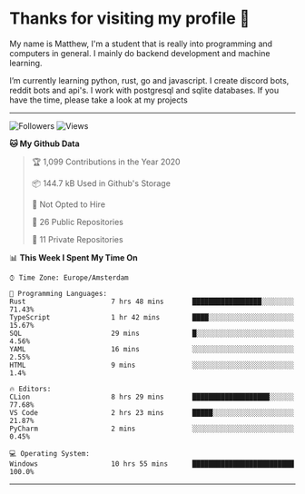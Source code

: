 # Thanks for visiting my profile 👋
My name is Matthew, I'm a student that is really into programming and computers in general. I mainly do backend development and machine learning.


I’m currently learning python, rust, go and javascript. I create discord bots, reddit bots and api's. I work with postgresql and sqlite databases. If you have the time, please take a look at my projects

---
![Followers](https://img.shields.io/github/followers/DankDumpster?style=social)
![Views](https://komarev.com/ghpvc/?username=DankDumpster&style=flat-square&color=green)
<!--START_SECTION:waka-->
**🐱 My Github Data** 

> 🏆 1,099 Contributions in the Year 2020
 > 
> 📦 144.7 kB Used in Github's Storage 
 > 
> 🚫 Not Opted to Hire
 > 
> 📜 26 Public Repositories
 > 
> 🔑 11 Private Repositories 

📊 **This Week I Spent My Time On** 

```text
⌚︎ Time Zone: Europe/Amsterdam

💬 Programming Languages: 
Rust                     7 hrs 48 mins       █████████████████░░░░░░░░   71.43% 
TypeScript               1 hr 42 mins        ████░░░░░░░░░░░░░░░░░░░░░   15.67% 
SQL                      29 mins             █░░░░░░░░░░░░░░░░░░░░░░░░   4.56% 
YAML                     16 mins             ░░░░░░░░░░░░░░░░░░░░░░░░░   2.55% 
HTML                     9 mins              ░░░░░░░░░░░░░░░░░░░░░░░░░   1.4%

🔥 Editors: 
CLion                    8 hrs 29 mins       ███████████████████░░░░░░   77.68% 
VS Code                  2 hrs 23 mins       █████░░░░░░░░░░░░░░░░░░░░   21.87% 
PyCharm                  2 mins              ░░░░░░░░░░░░░░░░░░░░░░░░░   0.45%

💻 Operating System: 
Windows                  10 hrs 55 mins      █████████████████████████   100.0%

```


<!--END_SECTION:waka-->
-------
